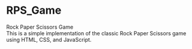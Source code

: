 # RPS_Game
Rock Paper Scissors Game
<br>
This is a simple implementation of the classic Rock Paper Scissors game using HTML, CSS, and JavaScript.
